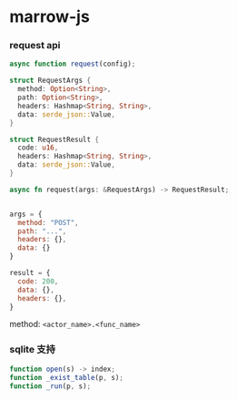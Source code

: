 # marrow-js

### request api

```javascript
async function request(config);
```

```rust
struct RequestArgs {
  method: Option<String>,
  path: Option<String>,
  headers: Hashmap<String, String>,
  data: serde_json::Value,
}

struct RequestResult {
  code: u16,
  headers: Hashmap<String, String>,
  data: serde_json::Value,
}

async fn request(args: &RequestArgs) -> RequestResult;
```

```javascript

args = {
  method: "POST",
  path: "...",
  headers: {},
  data: {}
}

result = {
  code: 200,
  data: {},
  headers: {},
}

```

method: `<actor_name>.<func_name>`

### sqlite 支持

```javascript
function open(s) -> index;
function _exist_table(p, s);
function _run(p, s);
```



